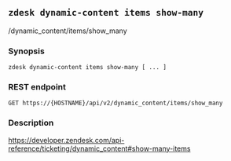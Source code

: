 ## `zdesk dynamic-content items show-many`

/dynamic_content/items/show_many

### Synopsis

    zdesk dynamic-content items show-many [ ... ]

### REST endpoint

    GET https://{HOSTNAME}/api/v2/dynamic_content/items/show_many

### Description

https://developer.zendesk.com/api-reference/ticketing/dynamic_content#show-many-items

